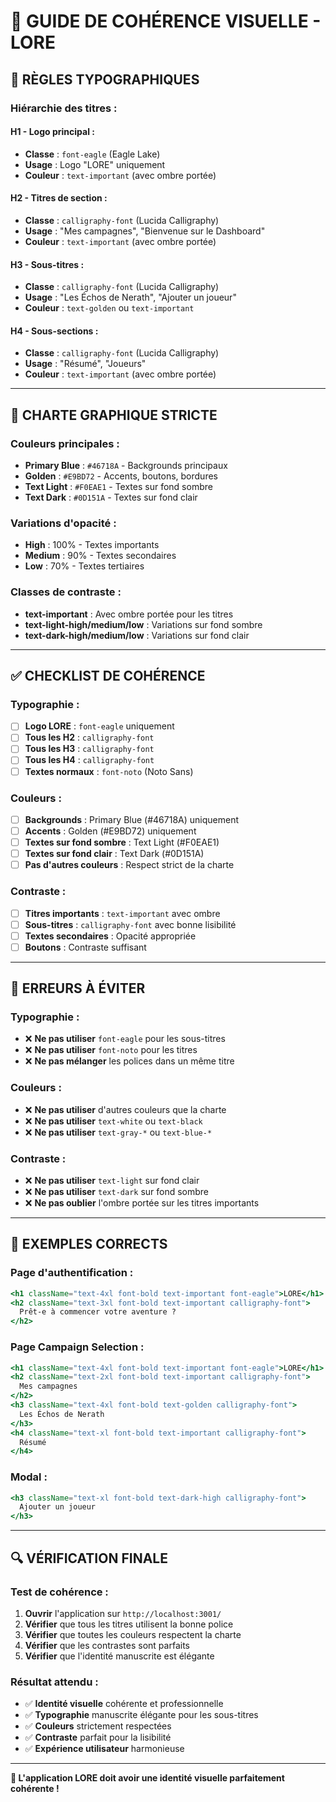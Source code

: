 # 🎨 GUIDE DE COHÉRENCE VISUELLE - LORE

## 📝 **RÈGLES TYPOGRAPHIQUES**

### **Hiérarchie des titres :**

#### **H1 - Logo principal :**
- **Classe** : `font-eagle` (Eagle Lake)
- **Usage** : Logo "LORE" uniquement
- **Couleur** : `text-important` (avec ombre portée)

#### **H2 - Titres de section :**
- **Classe** : `calligraphy-font` (Lucida Calligraphy)
- **Usage** : "Mes campagnes", "Bienvenue sur le Dashboard"
- **Couleur** : `text-important` (avec ombre portée)

#### **H3 - Sous-titres :**
- **Classe** : `calligraphy-font` (Lucida Calligraphy)
- **Usage** : "Les Échos de Nerath", "Ajouter un joueur"
- **Couleur** : `text-golden` ou `text-important`

#### **H4 - Sous-sections :**
- **Classe** : `calligraphy-font` (Lucida Calligraphy)
- **Usage** : "Résumé", "Joueurs"
- **Couleur** : `text-important` (avec ombre portée)

---

## 🎨 **CHARTE GRAPHIQUE STRICTE**

### **Couleurs principales :**
- **Primary Blue** : `#46718A` - Backgrounds principaux
- **Golden** : `#E9BD72` - Accents, boutons, bordures
- **Text Light** : `#F0EAE1` - Textes sur fond sombre
- **Text Dark** : `#0D151A` - Textes sur fond clair

### **Variations d'opacité :**
- **High** : 100% - Textes importants
- **Medium** : 90% - Textes secondaires
- **Low** : 70% - Textes tertiaires

### **Classes de contraste :**
- **text-important** : Avec ombre portée pour les titres
- **text-light-high/medium/low** : Variations sur fond sombre
- **text-dark-high/medium/low** : Variations sur fond clair

---

## ✅ **CHECKLIST DE COHÉRENCE**

### **Typographie :**
- [ ] **Logo LORE** : `font-eagle` uniquement
- [ ] **Tous les H2** : `calligraphy-font`
- [ ] **Tous les H3** : `calligraphy-font`
- [ ] **Tous les H4** : `calligraphy-font`
- [ ] **Textes normaux** : `font-noto` (Noto Sans)

### **Couleurs :**
- [ ] **Backgrounds** : Primary Blue (#46718A) uniquement
- [ ] **Accents** : Golden (#E9BD72) uniquement
- [ ] **Textes sur fond sombre** : Text Light (#F0EAE1)
- [ ] **Textes sur fond clair** : Text Dark (#0D151A)
- [ ] **Pas d'autres couleurs** : Respect strict de la charte

### **Contraste :**
- [ ] **Titres importants** : `text-important` avec ombre
- [ ] **Sous-titres** : `calligraphy-font` avec bonne lisibilité
- [ ] **Textes secondaires** : Opacité appropriée
- [ ] **Boutons** : Contraste suffisant

---

## 🚫 **ERREURS À ÉVITER**

### **Typographie :**
- ❌ **Ne pas utiliser** `font-eagle` pour les sous-titres
- ❌ **Ne pas utiliser** `font-noto` pour les titres
- ❌ **Ne pas mélanger** les polices dans un même titre

### **Couleurs :**
- ❌ **Ne pas utiliser** d'autres couleurs que la charte
- ❌ **Ne pas utiliser** `text-white` ou `text-black`
- ❌ **Ne pas utiliser** `text-gray-*` ou `text-blue-*`

### **Contraste :**
- ❌ **Ne pas utiliser** `text-light` sur fond clair
- ❌ **Ne pas utiliser** `text-dark` sur fond sombre
- ❌ **Ne pas oublier** l'ombre portée sur les titres importants

---

## 🎯 **EXEMPLES CORRECTS**

### **Page d'authentification :**
```jsx
<h1 className="text-4xl font-bold text-important font-eagle">LORE</h1>
<h2 className="text-3xl font-bold text-important calligraphy-font">
  Prêt-e à commencer votre aventure ?
</h2>
```

### **Page Campaign Selection :**
```jsx
<h1 className="text-4xl font-bold text-important font-eagle">LORE</h1>
<h2 className="text-2xl font-bold text-important calligraphy-font">
  Mes campagnes
</h2>
<h3 className="text-4xl font-bold text-golden calligraphy-font">
  Les Échos de Nerath
</h3>
<h4 className="text-xl font-bold text-important calligraphy-font">
  Résumé
</h4>
```

### **Modal :**
```jsx
<h3 className="text-xl font-bold text-dark-high calligraphy-font">
  Ajouter un joueur
</h3>
```

---

## 🔍 **VÉRIFICATION FINALE**

### **Test de cohérence :**
1. **Ouvrir** l'application sur `http://localhost:3001/`
2. **Vérifier** que tous les titres utilisent la bonne police
3. **Vérifier** que toutes les couleurs respectent la charte
4. **Vérifier** que les contrastes sont parfaits
5. **Vérifier** que l'identité manuscrite est élégante

### **Résultat attendu :**
- ✅ **Identité visuelle** cohérente et professionnelle
- ✅ **Typographie** manuscrite élégante pour les sous-titres
- ✅ **Couleurs** strictement respectées
- ✅ **Contraste** parfait pour la lisibilité
- ✅ **Expérience utilisateur** harmonieuse

---

**🎨 L'application LORE doit avoir une identité visuelle parfaitement cohérente !**

